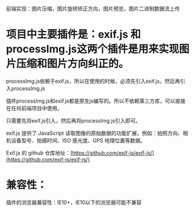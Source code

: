 前端实现：图片压缩，图片旋转矫正方向，图片预览，图片二进制数据流上传

# 项目中主要插件是：exif.js 和 processImg.js这两个插件是用来实现图片压缩和图片方向纠正的。
 
 processImg.js依赖于exif.js，所以在使用的时候，必须先引入exif.js，然后再引入processImg.js
 
 插件processImg.js和exif.js都是原生js编写的。所以不依赖第三方库，可以直接在任何前端项目中使用。
 
 只需要先将exif.js引入，然后再将processImg.js引入即可。

 exif.js 提供了 JavaScript 读取图像的原始数据的功能扩展，例如：拍照方向、相机设备型号、拍摄时间、ISO 感光度、GPS 地理位置等数据。

 Exif.js 的 github 仓库地址：[https://github.com/exif-js/exif-js/](https://github.com/exif-js/exif-js/)

# 兼容性：
 插件的浏览器兼容性：IE10+，IE10以下的浏览器可能不兼容